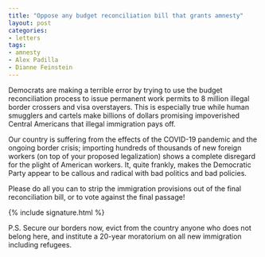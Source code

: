 ```yaml
---
title: "Oppose any budget reconciliation bill that grants amnesty"
layout: post
categories:
- letters
tags:
- amnesty
- Alex Padilla
- Dianne Feinstein
---
```


Democrats are making a terrible error by trying to use the budget reconciliation process to issue permanent work permits to 8 million illegal border crossers and visa overstayers. This is especially true while human smugglers and cartels make billions of dollars promising impoverished Central Americans that illegal immigration pays off.

Our country is suffering from the effects of the COVID-19 pandemic and the ongoing border crisis; importing hundreds of thousands of new foreign workers (on top of your proposed legalization) shows a complete disregard for the plight of American workers. It, quite frankly, makes the Democratic Party appear to be callous and radical with bad politics and bad policies.

Please do all you can to strip the immigration provisions out of the final reconciliation bill, or to vote against the final passage!

{% include signature.html %}

P.S. Secure our borders now, evict from the country anyone who does not belong here, and institute a 20-year moratorium on all new immigration including refugees.